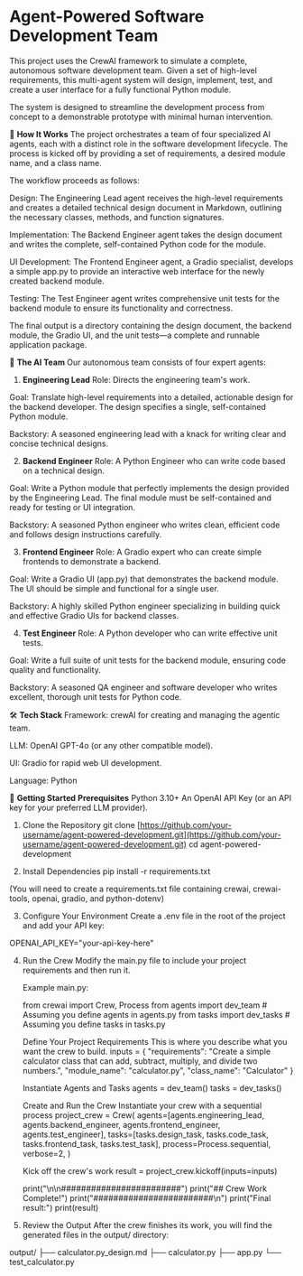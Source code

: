 # Agent-Powered Software Development Team
This project uses the CrewAI framework to simulate a complete, autonomous software development team. Given a set of high-level requirements, this multi-agent system will design, implement, test, and create a user interface for a fully functional Python module.

The system is designed to streamline the development process from concept to a demonstrable prototype with minimal human intervention.

🚀 **How It Works**
The project orchestrates a team of four specialized AI agents, each with a distinct role in the software development lifecycle. The process is kicked off by providing a set of requirements, a desired module name, and a class name.

The workflow proceeds as follows:

Design: The Engineering Lead agent receives the high-level requirements and creates a detailed technical design document in Markdown, outlining the necessary classes, methods, and function signatures.

Implementation: The Backend Engineer agent takes the design document and writes the complete, self-contained Python code for the module.

UI Development: The Frontend Engineer agent, a Gradio specialist, develops a simple app.py to provide an interactive web interface for the newly created backend module.

Testing: The Test Engineer agent writes comprehensive unit tests for the backend module to ensure its functionality and correctness.

The final output is a directory containing the design document, the backend module, the Gradio UI, and the unit tests—a complete and runnable application package.

🤖 **The AI Team**
Our autonomous team consists of four expert agents:

1. **Engineering Lead**
Role: Directs the engineering team's work.

Goal: Translate high-level requirements into a detailed, actionable design for the backend developer. The design specifies a single, self-contained Python module.

Backstory: A seasoned engineering lead with a knack for writing clear and concise technical designs.

2. **Backend Engineer**
Role: A Python Engineer who can write code based on a technical design.

Goal: Write a Python module that perfectly implements the design provided by the Engineering Lead. The final module must be self-contained and ready for testing or UI integration.

Backstory: A seasoned Python engineer who writes clean, efficient code and follows design instructions carefully.

3. **Frontend Engineer**
Role: A Gradio expert who can create simple frontends to demonstrate a backend.

Goal: Write a Gradio UI (app.py) that demonstrates the backend module. The UI should be simple and functional for a single user.

Backstory: A highly skilled Python engineer specializing in building quick and effective Gradio UIs for backend classes.

4. **Test Engineer**
Role: A Python developer who can write effective unit tests.

Goal: Write a full suite of unit tests for the backend module, ensuring code quality and functionality.

Backstory: A seasoned QA engineer and software developer who writes excellent, thorough unit tests for Python code.

🛠️ **Tech Stack**
Framework: crewAI for creating and managing the agentic team.

LLM: OpenAI GPT-4o (or any other compatible model).

UI: Gradio for rapid web UI development.

Language: Python

🏁 **Getting Started**
**Prerequisites**
Python 3.10+
An OpenAI API Key (or an API key for your preferred LLM provider).

1. Clone the Repository
   git clone [https://github.com/your-username/agent-powered-development.git](https://github.com/your-username/agent-powered-development.git)
   cd agent-powered-development

2. Install Dependencies
   pip install -r requirements.txt

(You will need to create a requirements.txt file containing crewai, crewai-tools, openai, gradio, and python-dotenv)

3. Configure Your Environment
   Create a .env file in the root of the project and add your API key:

OPENAI_API_KEY="your-api-key-here"

4. Run the Crew
   Modify the main.py file to include your project requirements and then run it.

   Example main.py:

   from crewai import Crew, Process
   from agents import dev_team # Assuming you define agents in agents.py
   from tasks import dev_tasks # Assuming you define tasks in tasks.py
   
    Define Your Project Requirements 
   This is where you describe what you want the crew to build.
   inputs = {
       "requirements": "Create a simple calculator class that can add, subtract, multiply, and divide two numbers.",
       "module_name": "calculator.py",
       "class_name": "Calculator"
   }
   
   Instantiate Agents and Tasks
   agents = dev_team()
   tasks = dev_tasks()
   
   Create and Run the Crew
   Instantiate your crew with a sequential process
   project_crew = Crew(
       agents=[agents.engineering_lead, agents.backend_engineer, agents.frontend_engineer, agents.test_engineer],
       tasks=[tasks.design_task, tasks.code_task, tasks.frontend_task, tasks.test_task],
       process=Process.sequential,
       verbose=2,
   )

   Kick off the crew's work
    result = project_crew.kickoff(inputs=inputs)
   
    print("\n\n########################")
    print("## Crew Work Complete!")
    print("########################\n")
    print("Final result:")
    print(result)


5. Review the Output
   After the crew finishes its work, you will find the generated files in the output/ directory:

  output/
  ├── calculator.py_design.md
  ├── calculator.py
  ├── app.py
  └── test_calculator.py
